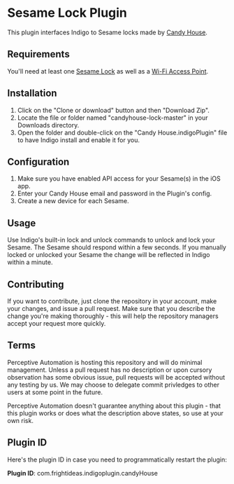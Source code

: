 # Sesame Lock Plugin

This plugin interfaces Indigo to Sesame locks made by [Candy House](https://candyhouse.co/).

## Requirements

You'll need at least one [Sesame Lock](https://candyhouse.co/collections/frontpage/products/sesame) as well as a [Wi-Fi Access Point](https://candyhouse.co/collections/frontpage/products/wi-fi-access-point). 

## Installation

1. Click on the "Clone or download" button and then "Download Zip".
2. Locate the file or folder named "candyhouse-lock-master" in your Downloads directory. 
3. Open the folder and double-click on the "Candy House.indigoPlugin" file to have Indigo install and enable it for you.

## Configuration

1. Make sure you have enabled API access for your Sesame(s) in the iOS app.
2. Enter your Candy House email and password in the Plugin's config.
3. Create a new device for each Sesame.

## Usage

Use Indigo's built-in lock and unlock commands to unlock and lock your Sesame.  The Sesame should respond within a few seconds.  If you manually locked or unlocked your Sesame the change will be reflected in Indigo within a minute.

## Contributing

If you want to contribute, just clone the repository in your account, make your changes, and issue a pull request. Make sure that you describe the change you're making thoroughly - this will help the repository managers accept your request more quickly.

## Terms

Perceptive Automation is hosting this repository and will do minimal management. Unless a pull request has no description or upon cursory observation has some obvious issue, pull requests will be accepted without any testing by us. We may choose to delegate commit privledges to other users at some point in the future.

Perceptive Automation doesn't guarantee anything about this plugin - that this plugin works or does what the description above states, so use at your own risk. 

## Plugin ID

Here's the plugin ID in case you need to programmatically restart the plugin:

**Plugin ID**: com.frightideas.indigoplugin.candyHouse
